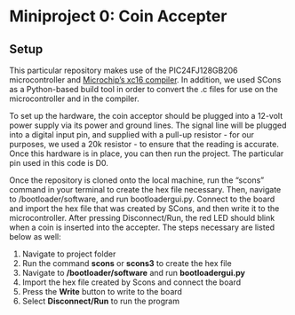 # Miniproject 0: Coin Accepter

## Setup

This particular repository makes use of the PIC24FJ128GB206 microcontroller and [Microchip’s xc16 compiler](http://www.microchip.com/compilers). In addition, we used SCons as a Python-based build tool in order to convert the .c files for use on the microcontroller and in the compiler. 

To set up the hardware, the coin acceptor should be plugged into a 12-volt power supply via its power and ground lines. The signal line will be plugged into a digital input pin, and supplied with a pull-up resistor - for our purposes, we used a 20k resistor - to ensure that the reading is accurate. Once this hardware is in place, you can then run the project. The particular pin used in this code is D0.

Once the repository is cloned onto the local machine, run the “scons” command in your terminal to create the hex file necessary. Then, navigate to /bootloader/software, and run bootloadergui.py. Connect to the board and import the hex file that was created by SCons, and then write it to the microcontroller. After pressing Disconnect/Run, the red LED should blink when a coin is inserted into the accepter. The steps necessary are listed below as well:

1. Navigate to project folder
2. Run the command **scons** or **scons3** to create the hex file
3. Navigate to **/bootloader/software** and run **bootloadergui.py**
4. Import the hex file created by Scons and connect the board
5. Press the **Write** button to write to the board
6. Select **Disconnect/Run** to run the program
